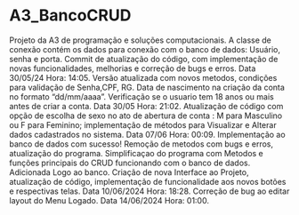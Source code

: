 # A3_BancoCRUD
Projeto da A3 de programação e soluções computacionais.
A classe de conexão contém os dados para conexão com o banco de dados: Usuário, senha e porta.
Commit de atualização do código, com implementação de novas funcionalidades, melhorias e correção de bugs e erros. Data 30/05/24 Hora: 14:05.
Versão atualizada com novos metodos, condições para validação de Senha,CPF, RG. Data de nascimento na criação da conta no formato “dd/mm/aaaa”.
Verificação se o usuario tem 18 anos ou mais antes de criar a conta. Data 30/05 Hora: 21:02.
Atualização de código com opção de escolha de sexo no ato de abertura de conta : M para Masculino ou F para Feminino; implementação de métodos para Visualizar e Alterar dados cadastrados no sistema. Data 07/06 Hora: 00:09.
Implementação ao banco de dados com sucesso! Remoção de metodos com bugs e erros, atualização do programa.
Simplificaçao do programa com Metodos e funções principais do CRUD funcionando com o banco de dados.
Adicionada Logo ao banco.
Criação de nova Interface ao Projeto, atualização de código, implementação de funcionalidade aos novos botões e respectivas telas. Data 10/06/2024 Hora: 18:28.
Correção de bug ao editar layout do Menu Logado. Data 14/06/2024 Hora: 01:00.
